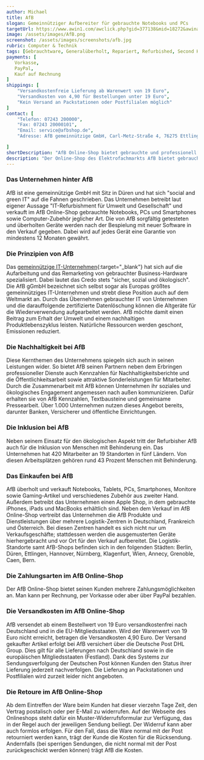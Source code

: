 ```yaml
---
author: Michael
title: AfB
slogan: Gemeinnütziger Aufbereiter für gebrauchte Notebooks und PCs
targetUrl: https://www.awin1.com/awclick.php?gid=377138&mid=18272&awinaffid=731132&linkid=2648760&clickref=
image: /assets/images/AfB.png
screenshot: /assets/images/screenshots/afb.jpg
rubric: Computer & Technik
tags: [Gebrauchtware, Generalüberholt, Repariert, Refurbished, Second Hand]
payments: [
   Vorkasse,
   PayPal,
   Kauf auf Rechnung
]
shippings: [
    "Versandkostenfreie Lieferung ab Warenwert von 19 Euro",
    "Versandkosten von 4,90 für Bestellungen unter 19 Euro",
    "Kein Versand an Packstationen oder Postfilialen möglich"
]
contact: [
    "Telefon: 07243 200000",
    "Fax: 07243 20000101",
    "Email: service@afbshop.de",
    "Adresse: AfB gemeinnützige GmbH, Carl-Metz-Straße 4, 76275 Ettlingen"

]
shortDescription: "AfB Online-Shop bietet gebrauchte und professionell aufbereitete Notebooks sowie Desktop-PCs für mehr Nachhaltigkeit und weniger Verschwendung."
description: "Der Online-Shop des Elektrofachmarkts AfB bietet gebrauchte, generalüberholte Hardware für den Business-Bereich an. Der Dienstleister bietet Unternehmen einen Rundum-Service von der Abholung der Geräte über die vollständige Vernichtung aller Daten beziehungsweise Gerätezerlegung bis zum Remarketing der gebrauchten Hardware. Dabei wirbt AfB mit seiner Art des nachhaltigen Wirtschaftens sowie seinem besonderen Stellenwert als gemeinnützige GmbH."
---
```


### Das Unternehmen hinter AfB

AfB ist eine gemeinnützige GmbH mit Sitz in Düren und hat sich "social and green IT" auf die Fahnen geschrieben. Das Unternehmen betreibt laut eigener Aussage "IT-Refurbishment für Umwelt und Gesellschaft" und verkauft im AfB Online-Shop gebrauchte Notebooks, PCs und Smartphones sowie Computer-Zubehör jeglicher Art. Die von AfB sorgfältig getesteten und überholten Geräte werden nach der Bespielung mit neuer Software in den Verkauf gegeben. Dabei wird auf jedes Gerät eine Garantie von mindestens 12 Monaten gewährt. 

### Die Prinzipien von AfB

Das [gemeinnützige IT-Unternehmen](https://www.afbshop.de/ueber-uns){:target="_blank"} hat sich auf die Aufarbeitung und das Remarketing von gebrauchter Business-Hardware spezialisiert. Dabei lautet das Credo stets "sicher, sozial und ökologisch". Die AfB gGmbH bezeichnet sich selbst sogar als Europas größtes gemeinnütziges IT-Unternehmen und strebt diese Position auch auf dem Weltmarkt an. Durch das Übernehmen gebrauchter IT von Unternehmen und die darauffolgende zertifizierte Datenlöschung können die Altgeräte für die Wiederverwendung aufgearbeitet werden. AfB möchte damit einen Beitrag zum Erhalt der Umwelt und einem nachhaltigen Produktlebenszyklus leisten. Natürliche Ressourcen werden geschont, Emissionen reduziert.

### Die Nachhaltigkeit bei AfB

Diese Kernthemen des Unternehmens spiegeln sich auch in seinen Leistungen wider. So bietet AfB seinen Partnern neben dem Erbringen professioneller Dienste auch Kennzahlen für Nachhaltigkeitsberichte und die Öffentlichkeitsarbeit sowie attraktive Sonderleistungen für Mitarbeiter. Durch die Zusammenarbeit mit AfB können Unternehmen ihr soziales und ökologisches Engagement angemessen nach außen kommunizieren. Dafür erhalten sie von AfB Kennzahlen, Textbausteine und gemeinsame Pressearbeit. Über 1.000 Unternehmen nutzen dieses Angebot bereits, darunter Banken, Versicherer und öffentliche Einrichtungen.

### Die Inklusion bei AfB

Neben seinem Einsatz für den ökologischen Aspekt tritt der Refurbisher AfB auch für die Inklusion von Menschen mit Behinderung ein. Das Unternehmen hat 420 Mitarbeiter an 19 Standorten in fünf Ländern. Von diesen Arbeitsplätzen gehören rund 43 Prozent Menschen mit Behinderung.

### Das Einkaufen bei AfB

AfB überholt und verkauft Notebooks, Tablets, PCs, Smartphones, Monitore sowie Gaming-Artikel und verschiedenes Zubehör aus zweiter Hand. Außerdem betreibt das Unternehmen einen Apple Shop, in dem gebrauchte iPhones, iPads und MacBooks erhältlich sind. Neben dem Verkauf im AfB Online-Shop vertreibt das Unternehmen die AfB Produkte und Dienstleistungen über mehrere Logistik-Zentren in Deutschland, Frankreich und Österreich. Bei diesen Zentren handelt es sich nicht nur um Verkaufsgeschäfte; stattdessen werden die ausgemusterten Geräte hierhergebracht und vor Ort für den Verkauf aufbereitet. Die Logistik-Standorte samt AfB-Shops befinden sich in den folgenden Städten: Berlin, Düren, Ettlingen, Hannover, Nürnberg, Klagenfurt, Wien, Annecy, Grenoble, Caen, Bern.

### Die Zahlungsarten im AfB Online-Shop

Der AfB Online-Shop bietet seinen Kunden mehrere Zahlungsmöglichkeiten an. Man kann per Rechnung, per Vorkasse oder aber über PayPal bezahlen.

### Die Versandkosten im AfB Online-Shop

AfB versendet ab einem Bestellwert von 19 Euro versandkostenfrei nach Deutschland und in die EU-Mitgliedsstaaten. Wird der Warenwert von 19 Euro nicht erreicht, betragen die Versandkosten 4,90 Euro. Der Versand gekaufter Artikel erfolgt bei AfB versichert über die Deutsche Post DHL Group. Dies gilt für alle Lieferungen nach Deutschland sowie in die europäischen Mitgliedsstaaten (Festland). Dank des Systems zur Sendungsverfolgung der Deutschen Post können Kunden den Status ihrer Lieferung jederzeit nachverfolgen. Die Lieferung an Packstationen und Postfilialen wird zurzeit leider nicht angeboten.

### Die Retoure im AfB Online-Shop

Ab dem Eintreffen der Ware beim Kunden hat dieser vierzehn Tage Zeit, den Vertrag postalisch oder per E-Mail zu widerrufen. Auf der Webseite des Onlineshops steht dafür ein Muster-Widerrufsformular zur Verfügung, das in der Regel auch der jeweiligen Sendung beiliegt. Der Widerruf kann aber auch formlos erfolgen. Für den Fall, dass die Ware normal mit der Post retourniert werden kann, trägt der Kunde die Kosten für die Rücksendung. Andernfalls (bei sperrigen Sendungen, die nicht normal mit der Post zurückgeschickt werden können) trägt AfB die Kosten.